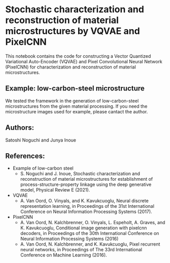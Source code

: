 # Stochastic characterization and reconstruction of material microstructures by VQVAE and PixelCNN
This notebook contains the code for constructing a Vector Quantized Variational Auto-Encoder (VQVAE) and Pixel Convolutional Neural Network (PixelCNN) for characterization and reconstruction of material microstructures. 

## Example: low-carbon-steel microstructure
We tested the framework in the generation of low-carbon-steel microstructures from the given material processing. If you need the microstructure images used for example, please cantact the author.

## Authors:
Satoshi Noguchi and Junya Inoue

## References:
- Example of low-carbon steel
  - S. Noguchi and J. Inoue, Stochastic characterization and reconstruction of material microstructures for establishment of process-structure-property linkage using the deep generative model, Physical Review E (2021).
- VQVAE
  - A. Van Oord, O. Vinyals, and K. Kavukcuoglu, Neural discrete representation learning, in Proceedings of the 31st International Conference on Neural Information Processing Systems (2017).
- PixelCNN
  - A. Van Oord, N. Kalchbrenner, O. Vinyals, L. Espeholt, A. Graves, and K. Kavukcuoglu, Conditional image generation with pixelcnn decoders, in Proceedings of the 30th International Conference on Neural Information Processing Systems (2016)
  - A. Van Oord, N. Kalchbrenner, and K. Kavukcuoglu, Pixel recurrent neural networks, in Proceedings of The 33rd International Conference on Machine Learning (2016).
